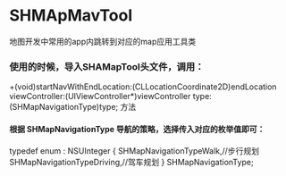 # SHMApMavTool
地图开发中常用的app内跳转到对应的map应用工具类

### 使用的时候，导入SHAMapTool头文件，调用：
+(void)startNavWithEndLocation:(CLLocationCoordinate2D)endLocation viewController:(UIViewController*)viewController type:(SHMapNavigationType)type; 方法
#### 根据 SHMapNavigationType 导航的策略，选择传入对应的枚举值即可：
#### 
typedef enum : NSUInteger {
    SHMapNavigationTypeWalk,//步行规划
    SHMapNavigationTypeDriving,//驾车规划
} SHMapNavigationType;
